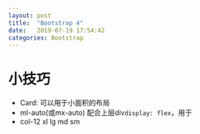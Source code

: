 ```yaml
---
layout: post
title:  "Bootstrap 4"
date:   2019-07-19 17:54:42
categories: Bootstrap
---
```


# 小技巧
* Card: 可以用于小面积的布局
* ml-auto(或mx-auto) 配合上层div`display: flex`，用于
* col-12 xl lg md sm

